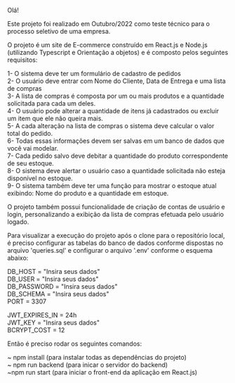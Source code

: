 Olá!

Este projeto foi realizado em Outubro/2022 como teste técnico para o processo seletivo de uma empresa.

O projeto é um site de E-commerce construído em React.js e Node.js (utilizando Typescript e Orientação a objetos) e é composto pelos seguintes requisitos:

1- O sistema deve ter um formulário de cadastro de pedidos <br/>
2- O usuário deve entrar com Nome do Cliente, Data de Entrega e uma lista de compras <br/>
3- A lista de compras é composta por um ou mais produtos e a quantidade solicitada para cada um deles. <br/>
4- O usuário pode alterar a quantidade de itens já cadastrados ou excluir um item que ele não queira mais. <br/>
5- A cada alteração na lista de compras o sistema deve calcular o valor total do pedido. <br/>
6- Todas essas informações devem ser salvas em um banco de dados que você vai modelar. <br/>
7- Cada pedido salvo deve debitar a quantidade do produto correspondente de seu estoque. <br/>
8- O sistema deve alertar o usuário caso a quantidade solicitada não esteja disponível no estoque. <br/>
9- O sistema também deve ter uma função para mostrar o estoque atual exibindo: Nome do produto e a quantidade em estoque. <br/>

O projeto também possui funcionalidade de criação de contas de usuário e login, personalizando a exibição da lista de compras efetuada pelo usuário logado. 

Para visualizar a execução do projeto após o clone para o repositório local, é preciso configurar as tabelas do banco de dados conforme dispostas no arquivo 'queries.sql' e configurar o arquivo '.env' conforme o esquema abaixo:

DB_HOST = "Insira seus dados" <br/>
DB_USER = "Insira seus dados" <br/>
DB_PASSWORD = "Insira seus dados" <br/>
DB_SCHEMA = "Insira seus dados" <br/>
PORT = 3307 <br/>

JWT_EXPIRES_IN = 24h <br/>
JWT_KEY = "Insira seus dados" <br/>
BCRYPT_COST = 12 <br/>

Então é preciso rodar os seguintes comandos:

~ npm install (para instalar todas as dependências do projeto) <br/>
~ npm run backend (para inicar o servidor do backend) <br/>
~npm run start (para iniciar o front-end da aplicação em React.js) <br/>


